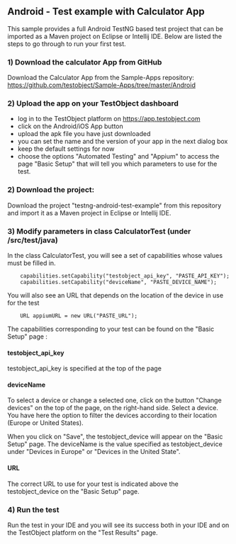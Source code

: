 ## Android - Test example with Calculator App

This sample provides a full Android TestNG based test project that can be imported as a Maven project on Eclipse or Intellij IDE.
Below are listed the steps to go through to run your first test.


### 1) Download the calculator App from GitHub

Download the Calculator App from the Sample-Apps repository: https://github.com/testobject/Sample-Apps/tree/master/Android

### 2) Upload the app on your TestObject dashboard

- log in to the TestObject platform on https://app.testobject.com
- click on the Android/iOS App button
- upload the apk file you have just downloaded
- you can set the name and the version of your app in the next dialog box
- keep the default settings for now
- choose the options "Automated Testing" and "Appium" to access the page "Basic Setup" that will tell you which parameters to use for the test.


### 2) Download the project:

Download the project "testng-android-test-example" from this repository and import it as a Maven project in Eclipse or Intellij IDE.

### 3) Modify parameters in class CalculatorTest (under /src/test/java)

In the class CalculatorTest, you will see a set of capabilities whose values must be filled in.

        
        capabilities.setCapability("testobject_api_key", "PASTE_API_KEY");
        capabilities.setCapability("deviceName", "PASTE_DEVICE_NAME");
        
You will also see an URL that depends on the location of the device in use for the test
        
        URL appiumURL = new URL("PASTE_URL");

The capabilities corresponding to your test can be found on the "Basic Setup" page : 

#### testobject_api_key

testobject_api_key is specified at the top of the page

#### deviceName

To select a device or change a selected one, click on the button "Change devices" on the top of the page, on the right-hand side. Select a device.
You have here the option to filter the devices according to their location (Europe or United States).

When you click on "Save", the testobject_device  will appear on the "Basic Setup" page. The deviceName is the value specified as testobject_device
under "Devices in Europe" or "Devices in the United State".

#### URL

The correct URL to use for your test is indicated above the testobject_device on the "Basic Setup" page.


### 4) Run the test 

Run the test in your IDE and you will see its success both in your IDE and on the TestObject platform on the "Test Results" page.



